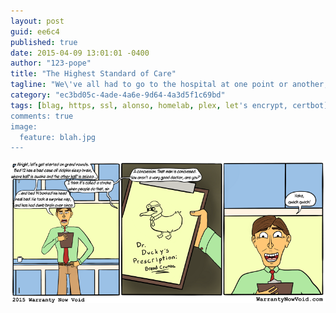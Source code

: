 ```yaml
---
layout: post
guid: ee6c4
published: true
date: 2015-04-09 13:01:01 -0400
author: "123-pope"
title: "The Highest Standard of Care"
tagline: "We\'ve all had to go to the hospital at one point or another, but I for one sleep better at night knowing there are some true professionals on the job when I need them. "
category: "ec3bd05c-4ade-4a6e-9d64-4a3d5f1c69bd"
tags: [blag, https, ssl, alonso, homelab, plex, let's encrypt, certbot]
comments: true
image:
  feature: blah.jpg
---
```


![](/assets/img/lol/BadDoc.png "Normally I'd say you should get a second opinion from Dr. Bunny, but he's been leaning a bit heavily on that lettuce lately.")